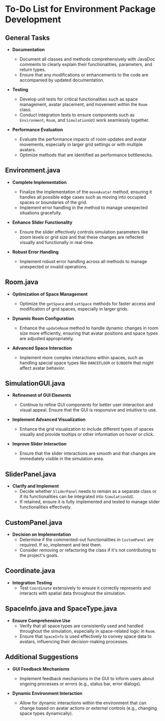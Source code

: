 # To-Do List for Environment Package Development

## General Tasks
- **Documentation**
  - Document all classes and methods comprehensively with JavaDoc comments to clearly explain their functionalities, parameters, and return types.
  - Ensure that any modifications or enhancements to the code are accompanied by updated documentation.

- **Testing**
  - Develop unit tests for critical functionalities such as space management, avatar placement, and movement within the `Room` class.
  - Conduct integration tests to ensure components such as `Environment`, `Room`, and `SimulationGUI` work seamlessly together.

- **Performance Evaluation**
  - Evaluate the performance impacts of room updates and avatar movements, especially in larger grid settings or with multiple avatars.
  - Optimize methods that are identified as performance bottlenecks.

## Environment.java
- **Complete Implementation**
  - Finalize the implementation of the `moveAvatar` method, ensuring it handles all possible edge cases such as moving into occupied spaces or boundaries of the grid.
  - Implement error handling in the method to manage unexpected situations gracefully.

- **Enhance Slider Functionality**
  - Ensure the slider effectively controls simulation parameters like zoom levels or grid size and that these changes are reflected visually and functionally in real-time.

- **Robust Error Handling**
  - Implement robust error handling across all methods to manage unexpected or invalid operations.

## Room.java
- **Optimization of Space Management**
  - Optimize the `getSpace` and `setSpace` methods for faster access and modification of grid spaces, especially in larger grids.

- **Dynamic Room Configuration**
  - Enhance the `updateRoom` method to handle dynamic changes in room size more efficiently, ensuring that avatar positions and space types are adjusted appropriately.

- **Advanced Space Interaction**
  - Implement more complex interactions within spaces, such as handling special space types like `DANCEFLOOR` or `DJBOOTH` that might affect avatar behavior.

## SimulationGUI.java
- **Refinement of GUI Elements**
  - Continue to refine GUI components for better user interaction and visual appeal. Ensure that the GUI is responsive and intuitive to use.

- **Implement Advanced Visualization**
  - Enhance the grid visualization to include different types of spaces visually and provide tooltips or other information on hover or click.

- **Improve Slider Interaction**
  - Ensure that the slider interactions are smooth and that changes are immediately visible in the simulation area.

## SliderPanel.java
- **Clarify and Implement**
  - Decide whether `SliderPanel` needs to remain as a separate class or if its functionalities can be integrated into `SimulationGUI`.
  - If retained, ensure it is fully implemented and tested to manage slider functionalities effectively.

## CustomPanel.java
- **Decision on Implementation**
  - Determine if the commented-out functionalities in `CustomPanel` are required. If so, implement and test them.
  - Consider removing or refactoring the class if it's not contributing to the project's goals.

## Coordinate.java
- **Integration Testing**
  - Test `Coordinate` extensively to ensure it correctly represents and interacts with spatial data throughout the simulation.

## SpaceInfo.java and SpaceType.java
- **Ensure Comprehensive Use**
  - Verify that all space types are consistently used and handled throughout the simulation, especially in space-related logic in `Room`.
  - Ensure that `SpaceInfo` is used effectively to convey space data to avatars, influencing their decision-making processes.

## Additional Suggestions
- **GUI Feedback Mechanisms**
  - Implement feedback mechanisms in the GUI to inform users about ongoing processes or errors (e.g., status bar, error dialogs).
  
- **Dynamic Environment Interaction**
  - Allow for dynamic interactions within the environment that can change based on avatar actions or external controls (e.g., changing space types dynamically).
